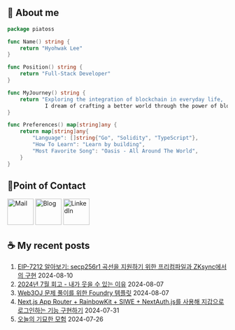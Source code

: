 ## 🐹 About me

```go
package piatoss

func Name() string {
    return "Hyohwak Lee"
}

func Position() string {
    return "Full-Stack Developer"
}

func MyJourney() string {
    return "Exploring the integration of blockchain in everyday life,
            I dream of crafting a better world through the power of blockchain."
}

func Preferences() map[string]any {
    return map[string]any{
        "Language": []string{"Go", "Solidity", "TypeScript"},
        "How To Learn": "Learn by building",
        "Most Favorite Song": "Oasis - All Around The World",
    }
}
```

## 📱Point of Contact

[<img alt="Mail" width="60px" src="https://img.icons8.com/?size=100&id=OumT4lIcOllS&format=png&color=000000" />][mail]
[<img alt="Blog" width="60px" src="https://img.icons8.com/?size=100&id=GsMdC9NCKCAD&format=png&color=000000"/>][blog]
[<img alt="LinkedIn" width="60px" src="https://img.icons8.com/?size=100&id=xuvGCOXi8Wyg&format=png&color=000000" />][linkedin]

[mail]: mailto:piatoss3612@gmail.com
[blog]: https://piatoss3612.tistory.com/
[linkedin]: https://www.linkedin.com/in/hyohwak-lee

## ☕ My recent posts

1. [EIP-7212 알아보기: secp256r1 곡선을 지원하기 위한 프리컴파일과 ZKsync에서의 구현](https://piatoss3612.tistory.com/187) 2024-08-10
2. [2024년 7월 회고 - 내가 웃을 수 있는 이유](https://piatoss3612.tistory.com/186) 2024-08-07
3. [Web3OJ 문제 풀이를 위한 Foundry 템플릿](https://piatoss3612.tistory.com/185) 2024-08-07
4. [Next.js App Router + RainbowKit + SIWE + NextAuth.js를 사용해 지갑으로 로그인하는 기능 구현하기](https://piatoss3612.tistory.com/184) 2024-07-31
5. [오늘의 기묘한 모험](https://piatoss3612.tistory.com/183) 2024-07-26

